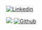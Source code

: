 [![Linkedin](https://img.shields.io/badge/Alexander%20Semenovskiy-blue?style=flat&logo=Linkedin&logoColor=white)](https://www.linkedin.com/in/semenovskiy-alexander/)

![](https://komarev.com/ghpvc/?username=joiq&style=flat&color=brightgreen)
[![Github](https://img.shields.io/badge/-joiq-black?style=flat&labelColor=black&logo=github&logoColor=white)](https://gitstats.me/joiq)


<!--
**joiq/joiq** is a ✨ _special_ ✨ repository because its `README.md` (this file) appears on your GitHub profile.

Here are some ideas to get you started:

- 🔭 I’m currently working on ...
- 🌱 I’m currently learning ...
- 👯 I’m looking to collaborate on ...
- 🤔 I’m looking for help with ...
- 💬 Ask me about ...
- 📫 How to reach me: ...
- 😄 Pronouns: ...
- ⚡ Fun fact: ...
-->
